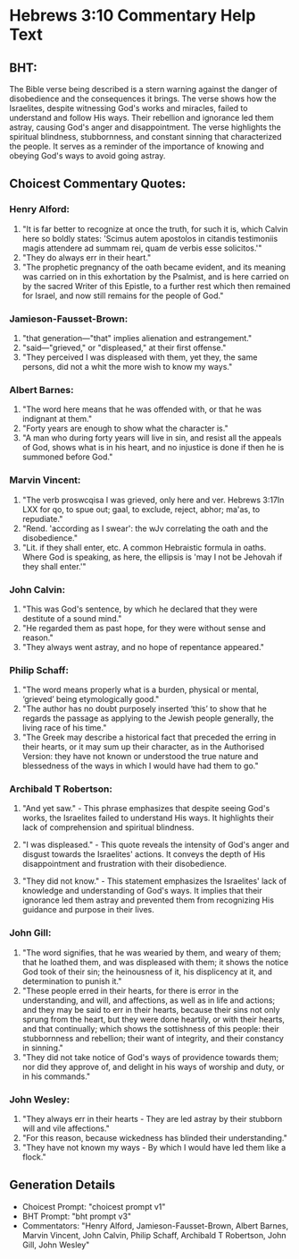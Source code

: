 # Hebrews 3:10 Commentary Help Text

## BHT:
The Bible verse being described is a stern warning against the danger of disobedience and the consequences it brings. The verse shows how the Israelites, despite witnessing God's works and miracles, failed to understand and follow His ways. Their rebellion and ignorance led them astray, causing God's anger and disappointment. The verse highlights the spiritual blindness, stubbornness, and constant sinning that characterized the people. It serves as a reminder of the importance of knowing and obeying God's ways to avoid going astray.

## Choicest Commentary Quotes:
### Henry Alford:
1. "It is far better to recognize at once the truth, for such it is, which Calvin here so boldly states: 'Scimus autem apostolos in citandis testimoniis magis attendere ad summam rei, quam de verbis esse solicitos.'"
2. "They do always err in their heart."
3. "The prophetic pregnancy of the oath became evident, and its meaning was carried on in this exhortation by the Psalmist, and is here carried on by the sacred Writer of this Epistle, to a further rest which then remained for Israel, and now still remains for the people of God."

### Jamieson-Fausset-Brown:
1. "that generation—"that" implies alienation and estrangement."
2. "said—"grieved," or "displeased," at their first offense."
3. "They perceived I was displeased with them, yet they, the same persons, did not a whit the more wish to know my ways."

### Albert Barnes:
1. "The word here means that he was offended with, or that he was indignant at them."
2. "Forty years are enough to show what the character is."
3. "A man who during forty years will live in sin, and resist all the appeals of God, shows what is in his heart, and no injustice is done if then he is summoned before God."

### Marvin Vincent:
1. "The verb proswcqisa I was grieved, only here and ver. Hebrews 3:17In LXX for qo, to spue out; gaal, to exclude, reject, abhor; ma'as, to repudiate." 
2. "Rend. 'according as I swear': the wJv correlating the oath and the disobedience." 
3. "Lit. if they shall enter, etc. A common Hebraistic formula in oaths. Where God is speaking, as here, the ellipsis is 'may I not be Jehovah if they shall enter.'"

### John Calvin:
1. "This was God's sentence, by which he declared that they were destitute of a sound mind."
2. "He regarded them as past hope, for they were without sense and reason."
3. "They always went astray, and no hope of repentance appeared."

### Philip Schaff:
1. "The word means properly what is a burden, physical or mental, ‘grieved’ being etymologically good."
2. "The author has no doubt purposely inserted ‘this’ to show that he regards the passage as applying to the Jewish people generally, the living race of his time."
3. "The Greek may describe a historical fact that preceded the erring in their hearts, or it may sum up their character, as in the Authorised Version: they have not known or understood the true nature and blessedness of the ways in which I would have had them to go."

### Archibald T Robertson:
1. "And yet saw." - This phrase emphasizes that despite seeing God's works, the Israelites failed to understand His ways. It highlights their lack of comprehension and spiritual blindness.

2. "I was displeased." - This quote reveals the intensity of God's anger and disgust towards the Israelites' actions. It conveys the depth of His disappointment and frustration with their disobedience.

3. "They did not know." - This statement emphasizes the Israelites' lack of knowledge and understanding of God's ways. It implies that their ignorance led them astray and prevented them from recognizing His guidance and purpose in their lives.

### John Gill:
1. "The word signifies, that he was wearied by them, and weary of them; that he loathed them, and was displeased with them; it shows the notice God took of their sin; the heinousness of it, his displicency at it, and determination to punish it."
2. "These people erred in their hearts, for there is error in the understanding, and will, and affections, as well as in life and actions; and they may be said to err in their hearts, because their sins not only sprung from the heart, but they were done heartily, or with their hearts, and that continually; which shows the sottishness of this people: their stubbornness and rebellion; their want of integrity, and their constancy in sinning."
3. "They did not take notice of God's ways of providence towards them; nor did they approve of, and delight in his ways of worship and duty, or in his commands."

### John Wesley:
1. "They always err in their hearts - They are led astray by their stubborn will and vile affections." 
2. "For this reason, because wickedness has blinded their understanding."
3. "They have not known my ways - By which I would have led them like a flock."


## Generation Details
- Choicest Prompt: "choicest prompt v1"
- BHT Prompt: "bht prompt v3"
- Commentators: "Henry Alford, Jamieson-Fausset-Brown, Albert Barnes, Marvin Vincent, John Calvin, Philip Schaff, Archibald T Robertson, John Gill, John Wesley"
